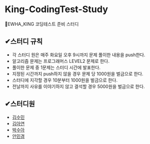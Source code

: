 # King-CodingTest-Study
👑EWHA_KING 코딩테스트 준비 스터디

## ✔스터디 규칙
- 각 스터디 원은 매주 화요일 오후 9시까지 문제 풀이한 내용을 push한다.
- 알고리즘 문제는 프로그래머스 LEVEL2 문제로 한다. 
- 풀이한 문제 중 1문제는 스터디 시간에 발표한다.
- 지정된 시간까지 push하지 않을 경우 문제 당 1000원을 벌금으로 한다. 
- 스터디에 지각할 경우 10분부터 1000원을 벌금으로 한다.
- 전날까지 사유를 이야기하지 않고 결석할 경우 5000원을 벌금으로 한다.  

## ✔스터디원
- [김수민](https://github.com/S00MIN-KIM)
- [김아연](https://github.com/yourzinc)
- [박수아](https://github.com/suuunim)
- [안민경](https://github.com/Kyoungminn)

